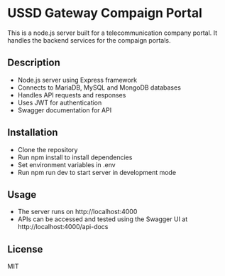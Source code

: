 # USSD Gateway Compaign Portal

This is a node.js server built for a telecommunication company portal. It handles the backend services for the compaign portals.

## Description

* Node.js server using Express framework
* Connects to MariaDB, MySQL and MongoDB databases
* Handles API requests and responses
* Uses JWT for authentication
* Swagger documentation for API

## Installation

* Clone the repository
* Run npm install to install dependencies
* Set environment variables in .env
* Run npm run dev to start server in development mode

## Usage

* The server runs on http://localhost:4000
* APIs can be accessed and tested using the Swagger UI at http://localhost:4000/api-docs

## License

MIT
